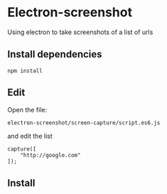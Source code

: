 # Electron-screenshot

Using electron to take screenshots of a list of urls

## Install dependencies

    npm install

## Edit

Open the file:

    electron-screenshot/screen-capture/script.es6.js

and edit the list

    capture([
    	"http://google.com"
    ]);



## Install

